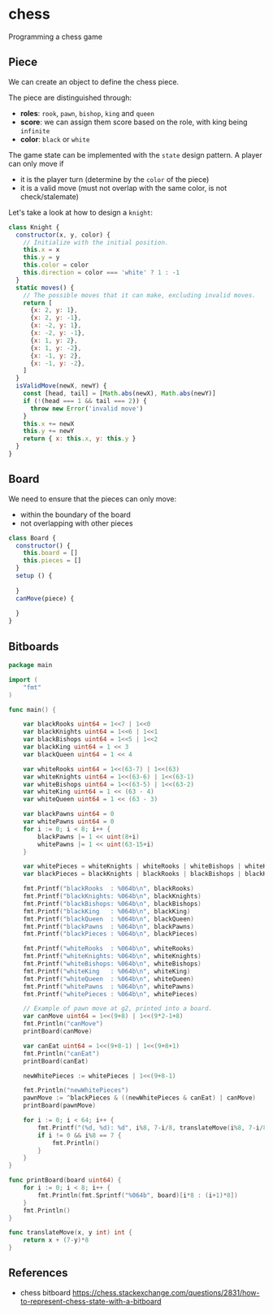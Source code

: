 # chess
Programming a chess game


## Piece

We can create an object to define the chess piece. 

The piece are distinguished through:
- __roles__: `rook`, `pawn`, `bishop`, `king` and `queen`
- __score__: we can assign them score based on the role, with king being `infinite`
- __color__: `black` or `white`

The game state can be implemented with the `state` design pattern. A player can only move if
- it is the player turn (determine by the `color` of the piece)
- it is a valid move (must not overlap with the same color, is not check/stalemate)


Let's take a look at how to design a `knight`:
```js
class Knight {
  constructor(x, y, color) {
    // Initialize with the initial position.
    this.x = x
    this.y = y
    this.color = color
    this.direction = color === 'white' ? 1 : -1
  }
  static moves() {
    // The possible moves that it can make, excluding invalid moves.
    return [
      {x: 2, y: 1},
      {x: 2, y: -1},
      {x: -2, y: 1},
      {x: -2, y: -1},
      {x: 1, y: 2},
      {x: 1, y: -2},
      {x: -1, y: 2},
      {x: -1, y: -2},
    ]
  }
  isValidMove(newX, newY) {
    const [head, tail] = [Math.abs(newX), Math.abs(newY)]
    if (!(head === 1 && tail === 2)) {
      throw new Error('invalid move')
    }
    this.x += newX
    this.y += newY
    return { x: this.x, y: this.y }
  }
}
```

## Board

We need to ensure that the pieces can only move:
- within the boundary of the board
- not overlapping with other pieces

```js
class Board {
  constructor() {
    this.board = []
    this.pieces = []
  }
  setup () {
  
  }
  canMove(piece) {
     
  }
}
```

## Bitboards

```go
package main

import (
	"fmt"
)

func main() {

	var blackRooks uint64 = 1<<7 | 1<<0
	var blackKnights uint64 = 1<<6 | 1<<1
	var blackBishops uint64 = 1<<5 | 1<<2
	var blackKing uint64 = 1 << 3
	var blackQueen uint64 = 1 << 4

	var whiteRooks uint64 = 1<<(63-7) | 1<<(63)
	var whiteKnights uint64 = 1<<(63-6) | 1<<(63-1)
	var whiteBishops uint64 = 1<<(63-5) | 1<<(63-2)
	var whiteKing uint64 = 1 << (63 - 4)
	var whiteQueen uint64 = 1 << (63 - 3)

	var blackPawns uint64 = 0
	var whitePawns uint64 = 0
	for i := 0; i < 8; i++ {
		blackPawns |= 1 << uint(8+i)
		whitePawns |= 1 << uint(63-15+i)
	}

	var whitePieces = whiteKnights | whiteRooks | whiteBishops | whiteKing | whiteQueen | whitePawns
	var blackPieces = blackKnights | blackRooks | blackBishops | blackKing | blackQueen | blackPawns

	fmt.Printf("blackRooks  : %064b\n", blackRooks)
	fmt.Printf("blackKnights: %064b\n", blackKnights)
	fmt.Printf("blackBishops: %064b\n", blackBishops)
	fmt.Printf("blackKing   : %064b\n", blackKing)
	fmt.Printf("blackQueen  : %064b\n", blackQueen)
	fmt.Printf("blackPawns  : %064b\n", blackPawns)
	fmt.Printf("blackPieces : %064b\n", blackPieces)

	fmt.Printf("whiteRooks  : %064b\n", whiteRooks)
	fmt.Printf("whiteKnights: %064b\n", whiteKnights)
	fmt.Printf("whiteBishops: %064b\n", whiteBishops)
	fmt.Printf("whiteKing   : %064b\n", whiteKing)
	fmt.Printf("whiteQueen  : %064b\n", whiteQueen)
	fmt.Printf("whitePawns  : %064b\n", whitePawns)
	fmt.Printf("whitePieces : %064b\n", whitePieces)

	// Example of pawn move at g2, printed into a board.
	var canMove uint64 = 1<<(9+8) | 1<<(9*2-1+8)
	fmt.Println("canMove")
	printBoard(canMove)

	var canEat uint64 = 1<<(9+8-1) | 1<<(9+8+1)
	fmt.Println("canEat")
	printBoard(canEat)

	newWhitePieces := whitePieces | 1<<(9+8-1)

	fmt.Println("newWhitePieces")
	pawnMove := ^blackPieces & ((newWhitePieces & canEat) | canMove)
	printBoard(pawnMove)

	for i := 0; i < 64; i++ {
		fmt.Printf("(%d, %d): %d", i%8, 7-i/8, translateMove(i%8, 7-i/8))
		if i != 0 && i%8 == 7 {
			fmt.Println()
		}
	}
}

func printBoard(board uint64) {
	for i := 0; i < 8; i++ {
		fmt.Println(fmt.Sprintf("%064b", board)[i*8 : (i+1)*8])
	}
	fmt.Println()
}

func translateMove(x, y int) int {
	return x + (7-y)*8
}
```

## References
- chess bitboard https://chess.stackexchange.com/questions/2831/how-to-represent-chess-state-with-a-bitboard

